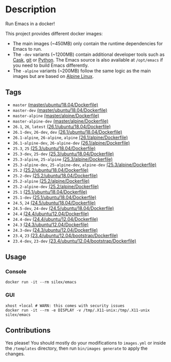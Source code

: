 # Description

Run Emacs in a docker!

This project provides different docker images:

- The main images (~450MB) only contain the runtime dependencies for Emacs to run.
- The `-dev` variants (~1200MB) contain additional developer tools such as [Cask](https://cask.readthedocs.io), [git](https://git-scm.com) or [Python](https://www.python.org).
  The Emacs source is also available at `/opt/emacs` if you need to build Emacs differently.
- The `-alpine` variants (~200MB) follow the same logic as the main images but are based on [Alpine Linux](https://alpinelinux.org).

## Tags

- `master` [(master/ubuntu/18.04/Dockerfile)](https://github.com/silex/docker-emacs/blob/master/master/ubuntu/18.04/Dockerfile)
- `master-dev` [(master/ubuntu/18.04/Dockerfile)](https://github.com/silex/docker-emacs/blob/master/master/ubuntu/18.04/Dockerfile)
- `master-alpine` [(master/alpine/Dockerfile)](https://github.com/silex/docker-emacs/blob/master/master/alpine/Dockerfile)
- `master-alpine-dev` [(master/alpine/Dockerfile)](https://github.com/silex/docker-emacs/blob/master/master/alpine/Dockerfile)
- `26.1`, `26`, `latest` [(26.1/ubuntu/18.04/Dockerfile)](https://github.com/silex/docker-emacs/blob/master/26.1/ubuntu/18.04/Dockerfile)
- `26.1-dev`, `26-dev`, `dev` [(26.1/ubuntu/18.04/Dockerfile)](https://github.com/silex/docker-emacs/blob/master/26.1/ubuntu/18.04/Dockerfile)
- `26.1-alpine`, `26-alpine`, `alpine` [(26.1/alpine/Dockerfile)](https://github.com/silex/docker-emacs/blob/master/26.1/alpine/Dockerfile)
- `26.1-alpine-dev`, `26-alpine-dev` [(26.1/alpine/Dockerfile)](https://github.com/silex/docker-emacs/blob/master/26.1/alpine/Dockerfile)
- `25.3`, `25` [(25.3/ubuntu/18.04/Dockerfile)](https://github.com/silex/docker-emacs/blob/master/25.3/ubuntu/18.04/Dockerfile)
- `25.3-dev`, `25-dev` [(25.3/ubuntu/18.04/Dockerfile)](https://github.com/silex/docker-emacs/blob/master/25.3/ubuntu/18.04/Dockerfile)
- `25.3-alpine`, `25-alpine` [(25.3/alpine/Dockerfile)](https://github.com/silex/docker-emacs/blob/master/25.3/alpine/Dockerfile)
- `25.3-alpine-dev`, `25-alpine-dev`, `alpine-dev` [(25.3/alpine/Dockerfile)](https://github.com/silex/docker-emacs/blob/master/25.3/alpine/Dockerfile)
- `25.2` [(25.2/ubuntu/18.04/Dockerfile)](https://github.com/silex/docker-emacs/blob/master/25.2/ubuntu/18.04/Dockerfile)
- `25.2-dev` [(25.2/ubuntu/18.04/Dockerfile)](https://github.com/silex/docker-emacs/blob/master/25.2/ubuntu/18.04/Dockerfile)
- `25.2-alpine` [(25.2/alpine/Dockerfile)](https://github.com/silex/docker-emacs/blob/master/25.2/alpine/Dockerfile)
- `25.2-alpine-dev` [(25.2/alpine/Dockerfile)](https://github.com/silex/docker-emacs/blob/master/25.2/alpine/Dockerfile)
- `25.1` [(25.1/ubuntu/18.04/Dockerfile)](https://github.com/silex/docker-emacs/blob/master/25.1/ubuntu/18.04/Dockerfile)
- `25.1-dev` [(25.1/ubuntu/18.04/Dockerfile)](https://github.com/silex/docker-emacs/blob/master/25.1/ubuntu/18.04/Dockerfile)
- `24.5`, `24` [(24.5/ubuntu/18.04/Dockerfile)](https://github.com/silex/docker-emacs/blob/master/24.5/ubuntu/18.04/Dockerfile)
- `24.5-dev`, `24-dev` [(24.5/ubuntu/18.04/Dockerfile)](https://github.com/silex/docker-emacs/blob/master/24.5/ubuntu/18.04/Dockerfile)
- `24.4` [(24.4/ubuntu/12.04/Dockerfile)](https://github.com/silex/docker-emacs/blob/master/24.4/ubuntu/12.04/Dockerfile)
- `24.4-dev` [(24.4/ubuntu/12.04/Dockerfile)](https://github.com/silex/docker-emacs/blob/master/24.4/ubuntu/12.04/Dockerfile)
- `24.3` [(24.3/ubuntu/12.04/Dockerfile)](https://github.com/silex/docker-emacs/blob/master/24.3/ubuntu/12.04/Dockerfile)
- `24.3-dev` [(24.3/ubuntu/12.04/Dockerfile)](https://github.com/silex/docker-emacs/blob/master/24.3/ubuntu/12.04/Dockerfile)
- `23.4`, `23` [(23.4/ubuntu/12.04/bootstrap/Dockerfile)](https://github.com/silex/docker-emacs/blob/master/23.4/ubuntu/12.04/bootstrap/Dockerfile)
- `23.4-dev`, `23-dev` [(23.4/ubuntu/12.04/bootstrap/Dockerfile)](https://github.com/silex/docker-emacs/blob/master/23.4/ubuntu/12.04/bootstrap/Dockerfile)

## Usage

### Console

``` shell
docker run -it --rm silex/emacs
```

### GUI

``` shell
xhost +local # WARN: this comes with security issues
docker run -it --rm -e DISPLAY -v /tmp/.X11-unix:/tmp/.X11-unix silex/emacs
```

## Contributions

Yes please! You should mostly do your modifications to `images.yml` or inside the `/templates` directory,
then run `bin/images generate` to apply the changes.
